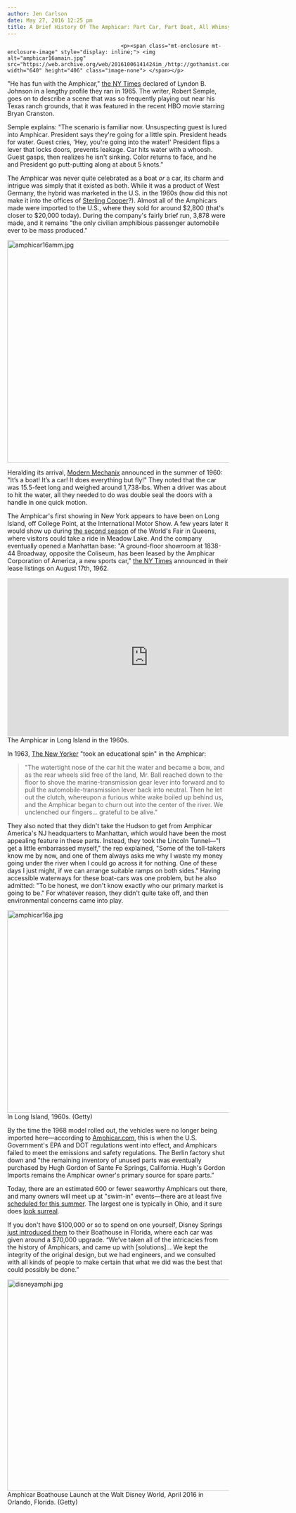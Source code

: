 ```yaml
---
author: Jen Carlson
date: May 27, 2016 12:25 pm
title: A Brief History Of The Amphicar: Part Car, Part Boat, All Whimsy
---
```


	
										<p><span class="mt-enclosure mt-enclosure-image" style="display: inline;"> <img alt="amphicar16amain.jpg" src="https://web.archive.org/web/20161006141424im_/http://gothamist.com/attachments/arts_jen/amphicar16amain.jpg" width="640" height="406" class="image-none"> </span></p>

<p>&quot;He has fun with the Amphicar,&quot; <a href="https://web.archive.org/web/20161006141424/http://query.nytimes.com/mem/archive/pdf?res=9D01E2DB123CEE3ABC4950DFB667838E679EDE">the NY Times</a> declared of Lyndon B. Johnson in a lengthy profile they ran in 1965. The writer, Robert Semple, goes on to describe a scene that was so frequently playing out near his Texas ranch grounds, that it was featured in the recent HBO movie starring Bryan Cranston.</p>

<p>Semple explains: &quot;The scenario is familiar now. Unsuspecting guest is lured into Amphicar. President says they&apos;re going for a little spin. President heads for water. Guest cries, &apos;Hey, you&apos;re going into the water!&apos; President flips a lever that locks doors, prevents leakage. Car hits water with a whoosh. Guest gasps, then realizes he isn&apos;t sinking. Color returns to face, and he and President go putt-putting along at about 5 knots.&quot;</p>

<p>The Amphicar was never quite celebrated as a boat <em>or</em> a car, its charm and intrigue was simply that it existed as both. While it was a product of West Germany, the hybrid was marketed in the U.S. in the 1960s (how did this not make it into the offices of <a href="https://web.archive.org/web/20161006141424/http://gothamist.com/tags/madmen">Sterling Cooper</a>?). Almost all of the Amphicars made were imported to the U.S., where they sold for around $2,800 (that&apos;s closer to $20,000 today). During the company&apos;s fairly brief run, 3,878 were made, and it remains &quot;the only civilian amphibious passenger automobile ever to be mass produced.&quot; </p>

<p><span class="mt-enclosure mt-enclosure-image" style="display: inline;"> <img alt="amphicar16amm.jpg" src="https://web.archive.org/web/20161006141424im_/http://gothamist.com/attachments/arts_jen/amphicar16amm.jpg" width="640" height="506" class="image-none"> </span></p>

<p>Heralding its arrival, <a href="https://web.archive.org/web/20161006141424/http://blog.modernmechanix.com/this-boat-is-a-car/">Modern Mechanix</a> announced in the summer of 1960: &quot;It&#x2019;s a boat! It&#x2019;s a car! It does everything but fly!&quot; They noted that the car was 15.5-feet long and weighed around 1,738-lbs. When a driver was about to hit the water, all they needed to do was double seal the doors with a handle in one quick motion.</p>

<p>The Amphicar&apos;s first showing in New York appears to have been on Long Island, off College Point, at the International Motor Show. A few years later it would show up during <a href="https://web.archive.org/web/20161006141424/http://www.worldsfairphotos.com/nywf64/amphicar.htm">the second season</a> of the World&apos;s Fair in Queens, where visitors could take a ride in Meadow Lake. And the company eventually opened a Manhattan base: &quot;A ground-floor showroom at 1838-44 Broadway, opposite the Coliseum, has been leased by the Amphicar Corporation of America, a new sports car,&quot; <a href="https://web.archive.org/web/20161006141424/http://query.nytimes.com/mem/archive/pdf?res=9E04E1DC1E39E632A05754C1A96E9C946391D6CF">the NY Times</a> announced in their lease listings on August 17th, 1962. </p>

<p><iframe width="640" height="360" src="https://web.archive.org/web/20161006141424if_/https://www.youtube.com/embed/B5q3geu4Z2o" frameborder="0" allowfullscreen></iframe><br>
<span class="photo_caption">The Amphicar in Long Island in the 1960s.</span></p>

<p>In 1963, <a href="https://web.archive.org/web/20161006141424/http://www.newyorker.com/magazine/1963/11/23/amphibious-2">The New Yorker</a> &quot;took an educational spin&quot; in the Amphicar:</p><blockquote>&quot;The watertight nose of the car hit the water and became a bow, and as the rear wheels slid free of the land, Mr. Ball reached down to the floor to shove the marine-transmission gear lever into forward and to pull the automobile-transmission lever back into neutral. Then he let out the clutch, whereupon a furious white wake boiled up behind us, and the Amphicar began to churn out into the center of the river. We unclenched our fingers... grateful to be alive.&quot;</blockquote>They also noted that they didn&apos;t take the Hudson to get from Amphicar America&apos;s NJ headquarters to Manhattan, which would have been the most appealing feature in these parts. Instead, they took the Lincoln Tunnel&#x2014;&quot;I get a little embarrassed myself,&quot; the rep explained, &quot;Some of the toll-takers know me by now, and one of them always asks me why I waste my money going under the river when I could go across it for nothing. One of these days I just might, if we can arrange suitable ramps on both sides.&quot; Having accessible waterways for these boat-cars was one problem, but he also admitted: &quot;To be honest, we don&apos;t know exactly who our primary market is going to be.&quot; For whatever reason, they didn&apos;t quite take off, and then environmental concerns came into play.<p></p>

<p><span class="mt-enclosure mt-enclosure-image" style="display: inline;"> <img alt="amphicar16a.jpg" src="https://web.archive.org/web/20161006141424im_/http://gothamist.com/attachments/arts_jen/amphicar16a.jpg" width="640" height="461" class="image-none"> </span><br>
<span class="photo_caption">In Long Island, 1960s. (Getty)</span></p>

<p>By the time the 1968 model rolled out, the vehicles were no longer being imported here&#x2014;according to <a href="https://web.archive.org/web/20161006141424/http://www.amphicar.com/history.htm">Amphicar.com</a>, this is when the U.S. Government&apos;s EPA and DOT regulations went into effect, and Amphicars failed to meet the emissions and safety regulations. The Berlin factory shut down and &quot;the remaining inventory of unused parts was eventually purchased by Hugh Gordon of Sante Fe Springs, California. Hugh&apos;s Gordon Imports remains the Amphicar owner&apos;s primary source for spare parts.&quot; </p>

<p>Today, there are an estimated 600 or fewer seaworthy Amphicars out there, and many owners will meet up at &quot;swim-in&quot; events&#x2014;there are at least five <a href="https://web.archive.org/web/20161006141424/http://www.amphicar.com/?page_id=3629">scheduled for this summer</a>. The largest one is typically in Ohio, and it sure does <a href="https://web.archive.org/web/20161006141424/http://ohiowins.com/largest-amphicar-gathering-world/">look surreal</a>.</p>

<p>If you don&apos;t have $100,000 or so to spend on one yourself, Disney Springs <a href="https://web.archive.org/web/20161006141424/http://blog.hemmings.com/index.php/2015/12/08/up-close-with-the-amphicars-of-disney-springs/">just introduced them</a> to their Boathouse in Florida, where each car was given around a $70,000 upgrade. &#x201C;We&#x2019;ve taken all of the intricacies from the history of Amphicars, and came up with [solutions]... We kept the integrity of the original design, but we had engineers, and we consulted with all kinds of people to make certain that what we did was the best that could possibly be done.&#x201D;</p>

<p><span class="mt-enclosure mt-enclosure-image" style="display: inline;"> <img alt="disneyamphi.jpg" src="https://web.archive.org/web/20161006141424im_/http://gothamist.com/attachments/arts_jen/disneyamphi.jpg" width="640" height="481" class="image-none"> </span><br>
<span class="photo_caption">Amphicar Boathouse Launch at the Walt Disney World, April 2016 in Orlando, Florida. (Getty)</span></p>					
										
									
				